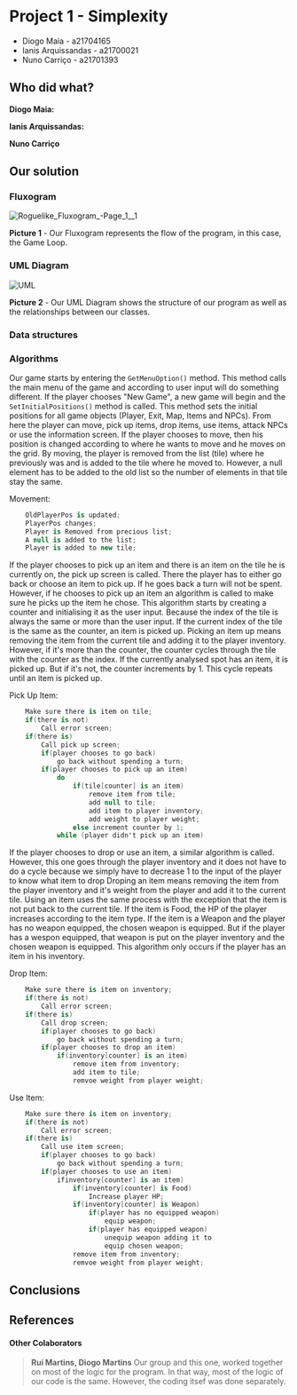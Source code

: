 ﻿# Project 1 - Simplexity 

* Diogo Maia - a21704165
* Ianis Arquissandas - a21700021
* Nuno Carriço - a21701393

## Who did what?

**Diogo Maia:**

**Ianis Arquissandas:**

**Nuno Carriço**


## Our solution

### Fluxogram

![Roguelike_Fluxogram_-_Page_1__1_]()

**Picture 1** - Our Fluxogram represents the flow of the program, in this case, the Game Loop.

### UML Diagram

![UML]()

**Picture 2** - Our UML Diagram shows the structure of our program as well as the relationships between our classes. 

### Data structures



### Algorithms

 Our game starts by entering the `GetMenuOption()` method. This method calls the main menu of the game and according to user input will do something different.
 If the player chooses "New Game", a new game will begin and the `SetInitialPositions()` method is called. This method sets the initial positions for all game objects (Player, Exit, Map, Items and NPCs). From here the player can move, pick up items, drop items, use items, attack NPCs or use the information screen.
 If the player chooses to move, then his position is changed according to where he wants to move and he moves on the grid. By moving, the player is removed from the list (tile) where he previously was and is added to the tile where he moved to. However, a null element has to be added to the old list so the  number of elements in that tile stay the same.

 Movement:
```c#
	OldPlayerPos is updated;
    PlayerPos changes;
	Player is Removed from precious list;
	A null is added to the list;
	Player is added to new tile;
```

If the player chooses to pick up an item and there is an item on the tile he is currently on, the pick up screen is called. There the player has to either go back or choose an item to pick up. If he goes back a turn will not be spent. However, if he chooses to pick up an item an algorithm is called to make sure he picks up the item he chose.
This algorithm starts by creating a counter and initialising it as the user input. Because the index of the tile is always the same or more than the user input. If the current index of the tile is the same as the counter, an item is picked up. Picking an item up means removing the item from the current tile and adding it to the player inventory.
However, if it's more than the counter, the counter cycles through the tile with the counter as the index. If the currently analysed spot has an item, it is picked up. But if it's not, the counter increments by 1. This cycle repeats until an item is picked up.

Pick Up Item:
```c#
	Make sure there is item on tile;
	if(there is not)
		Call error screen;
	if(there is)
		Call pick up screen;
		if(player chooses to go back)
			go back without spending a turn;
		if(player chooses to pick up an item)
			do
				if(tile[counter] is an item)
					remove item from tile;
					add null to tile;
					add item to player inventory;
					add weight to player weight;
				else increment counter by 1;
			while (player didn't pick up an item)
```

If the player chooses to drop or use an item, a similar algorithm is called. However, this one goes through the player inventory and it does not have to do a cycle because we simply have to decrease 1 to the input of the player to know what item to drop
Droping an item means removing the item from the player inventory and it's weight from the player and add it to the current tile. 
Using an item uses the same process with the exception that the item is not put back to the current tile. If the item is Food, the HP of the player increases according to the item type. If the item is a Weapon and the player has no weapon equipped, the chosen weapon is equipped. But if the player has a wespon equipped, that weapon is put on the player inventory and the chosen weapon is equipped.
This algorithm only occurs if the player has an item in his inventory.

Drop Item:
```c#
	Make sure there is item on inventory;
	if(there is not)
		Call error screen;
	if(there is)
		Call drop screen;
		if(player chooses to go back)
			go back without spending a turn;
		if(player chooses to drop an item)
			if(inventory[counter] is an item)
				remove item from inventory;
				add item to tile;
				remvoe weight from player weight;
```
Use Item:
```c#
	Make sure there is item on inventory;
	if(there is not)
		Call error screen;
	if(there is)
		Call use item screen;
		if(player chooses to go back)
			go back without spending a turn;
		if(player chooses to use an item)
			ifinventory[counter] is an item)
				if(inventory[counter] is Food)
					Increase player HP;
				if(inventory[counter] is Weapon)
					if(player has no equipped weapon)
						equip weapon;
					if(player has equipped weapon)
						unequip weapon adding it to 
						equip chosen weapon;
				remove item from inventory;
				remvoe weight from player weight;
```

## Conclusions



## References ##

#### Other Colaborators
> **Rui Martins, Diogo Martins**
Our group and this one, worked together on most of the logic for the program. In that way, most of the logic of our code is the same. However, the coding itsef was done separately.
